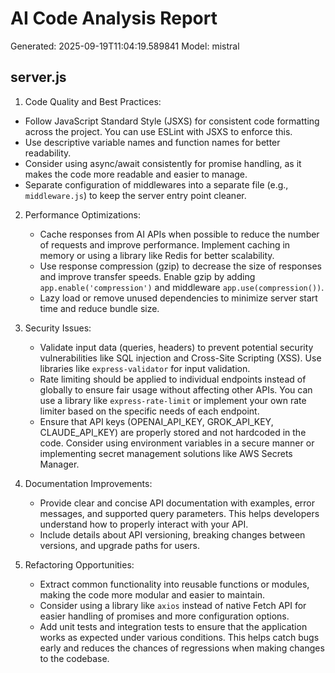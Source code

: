 # AI Code Analysis Report
Generated: 2025-09-19T11:04:19.589841
Model: mistral

## server.js
 1. Code Quality and Best Practices:
   - Follow JavaScript Standard Style (JSXS) for consistent code formatting across the project. You can use ESLint with JSXS to enforce this.
   - Use descriptive variable names and function names for better readability.
   - Consider using async/await consistently for promise handling, as it makes the code more readable and easier to manage.
   - Separate configuration of middlewares into a separate file (e.g., `middleware.js`) to keep the server entry point cleaner.

2. Performance Optimizations:
   - Cache responses from AI APIs when possible to reduce the number of requests and improve performance. Implement caching in memory or using a library like Redis for better scalability.
   - Use response compression (gzip) to decrease the size of responses and improve transfer speeds. Enable gzip by adding `app.enable('compression')` and middleware `app.use(compression())`.
   - Lazy load or remove unused dependencies to minimize server start time and reduce bundle size.

3. Security Issues:
   - Validate input data (queries, headers) to prevent potential security vulnerabilities like SQL injection and Cross-Site Scripting (XSS). Use libraries like `express-validator` for input validation.
   - Rate limiting should be applied to individual endpoints instead of globally to ensure fair usage without affecting other APIs. You can use a library like `express-rate-limit` or implement your own rate limiter based on the specific needs of each endpoint.
   - Ensure that API keys (OPENAI_API_KEY, GROK_API_KEY, CLAUDE_API_KEY) are properly stored and not hardcoded in the code. Consider using environment variables in a secure manner or implementing secret management solutions like AWS Secrets Manager.

4. Documentation Improvements:
   - Provide clear and concise API documentation with examples, error messages, and supported query parameters. This helps developers understand how to properly interact with your API.
   - Include details about API versioning, breaking changes between versions, and upgrade paths for users.

5. Refactoring Opportunities:
   - Extract common functionality into reusable functions or modules, making the code more modular and easier to maintain.
   - Consider using a library like `axios` instead of native Fetch API for easier handling of promises and more configuration options.
   - Add unit tests and integration tests to ensure that the application works as expected under various conditions. This helps catch bugs early and reduces the chances of regressions when making changes to the codebase.

